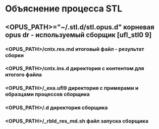 # Объяснение процесса STL

## \<OPUS_PATH>="~/.stl.d/stl.opus.d" корневая opus dr - используемый сборщик [ufl_stl0 9]
### \<OPUS_PATH>/cntx.res.md итоговый файл - результат сборки 
### \<OPUS_PATH>/cntx.ins.d директория с контентом для итогого файла
### \<OPUS_PATH>/_exa.ufl9 директория с примерами и образцами процессов сборщика 
### \<OPUS_PATH>/.d директория сборщика
### \<OPUS_PATH>/_rbld_res_md.sh файл запуска сборщика

